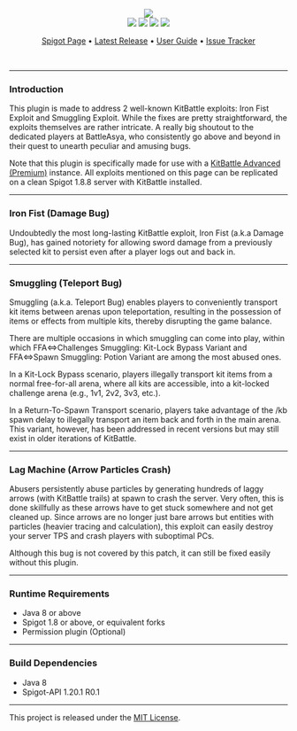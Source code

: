 <br><br>
<p align="center">
    <img src="https://i.imgur.com/mcjIero.png"><br>
    <img src="https://img.shields.io/badge/Version-1.0.1-green"> <img src="https://img.shields.io/badge/Spigot-1.8+-lightgrey"> <img src="https://img.shields.io/badge/License-MIT-blue"> <img src="https://img.shields.io/badge/Language-Java-yellow">
</p>

<p align="center">
    <a href="https://www.spigotmc.org/resources/112496/">Spigot Page</a> •
    <a href="https://github.com/denniemok/kitbattle-patch/releases">Latest Release</a> •
    <a href="https://github.com/denniemok/kitbattle-patch/wiki">User Guide</a> •
    <a href="https://github.com/denniemok/kitbattle-patch/issues">Issue Tracker</a>
</p>
<br>

<hr>

### Introduction
This plugin is made to address 2 well-known KitBattle exploits: Iron Fist Exploit and Smuggling Exploit. While the fixes are pretty straightforward, the exploits themselves are rather intricate. A really big shoutout to the dedicated players at BattleAsya, who consistently go above and beyond in their quest to unearth peculiar and amusing bugs.

Note that this plugin is specifically made for use with a [KitBattle Advanced (Premium)](https://www.spigotmc.org/resources/kitbattle-advanced.2872/) instance. All exploits mentioned on this page can be replicated on a clean Spigot 1.8.8 server with KitBattle installed.

<hr>

### Iron Fist (Damage Bug)
Undoubtedly the most long-lasting KitBattle exploit, Iron Fist (a.k.a Damage Bug), has gained notoriety for allowing sword damage from a previously selected kit to persist even after a player logs out and back in.

<hr>

### Smuggling (Teleport Bug)
Smuggling (a.k.a. Teleport Bug) enables players to conveniently transport kit items between arenas upon teleportation, resulting in the possession of items or effects from multiple kits, thereby disrupting the game balance.

There are multiple occasions in which smuggling can come into play, within which FFA⇔Challenges Smuggling: Kit-Lock Bypass Variant and FFA⇔Spawn Smuggling: Potion Variant are among the most abused ones.

In a Kit-Lock Bypass scenario, players illegally transport kit items from a normal free-for-all arena, where all kits are accessible, into a kit-locked challenge arena (e.g., 1v1, 2v2, 3v3, etc.).

In a Return-To-Spawn Transport scenario, players take advantage of the /kb spawn delay to illegally transport an item back and forth in the main arena. This variant, however, has been addressed in recent versions but may still exist in older iterations of KitBattle.

<hr>

### Lag Machine (Arrow Particles Crash)
Abusers persistently abuse particles by generating hundreds of laggy arrows (with KitBattle trails) at spawn to crash the server. Very often, this is done skillfully as these arrows have to get stuck somewhere and not get cleaned up. Since arrows are no longer just bare arrows but entities with particles (heavier tracing and calculation), this exploit can easily destroy your server TPS and crash players with suboptimal PCs.

Although this bug is not covered by this patch, it can still be fixed easily without this plugin.

<hr>

### Runtime Requirements
- Java 8 or above
- Spigot 1.8 or above, or equivalent forks
- Permission plugin (Optional)

<hr>

### Build Dependencies
- Java 8
- Spigot-API 1.20.1 R0.1

<hr>

This project is released under the [MIT License](https://opensource.org/license/mit/).
